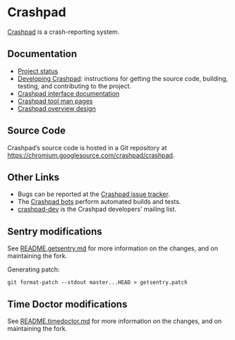 <!--
Copyright 2015 The Crashpad Authors. All rights reserved.

Licensed under the Apache License, Version 2.0 (the "License");
you may not use this file except in compliance with the License.
You may obtain a copy of the License at

    http://www.apache.org/licenses/LICENSE-2.0

Unless required by applicable law or agreed to in writing, software
distributed under the License is distributed on an "AS IS" BASIS,
WITHOUT WARRANTIES OR CONDITIONS OF ANY KIND, either express or implied.
See the License for the specific language governing permissions and
limitations under the License.
-->

# Crashpad

[Crashpad](https://crashpad.chromium.org/) is a crash-reporting system.

## Documentation

 * [Project status](doc/status.md)
 * [Developing Crashpad](doc/developing.md): instructions for getting the source
   code, building, testing, and contributing to the project.
 * [Crashpad interface documentation](https://crashpad.chromium.org/doxygen/)
 * [Crashpad tool man pages](doc/man.md)
 * [Crashpad overview design](doc/overview_design.md)

## Source Code

Crashpad’s source code is hosted in a Git repository at
https://chromium.googlesource.com/crashpad/crashpad.

## Other Links

 * Bugs can be reported at the [Crashpad issue
   tracker](https://crashpad.chromium.org/bug/).
 * The [Crashpad bots](https://ci.chromium.org/p/crashpad/g/main/console)
   perform automated builds and tests.
 * [crashpad-dev](https://groups.google.com/a/chromium.org/group/crashpad-dev)
   is the Crashpad developers’ mailing list.

## Sentry modifications

See [README.getsentry.md](README.getsentry.md) for more information on the
changes, and on maintaining the fork.

Generating patch:

    git format-patch --stdout master...HEAD > getsentry.patch

## Time Doctor modifications

See [README.timedoctor.md](README.timedoctor.md) for more information on the
changes, and on maintaining the fork.
